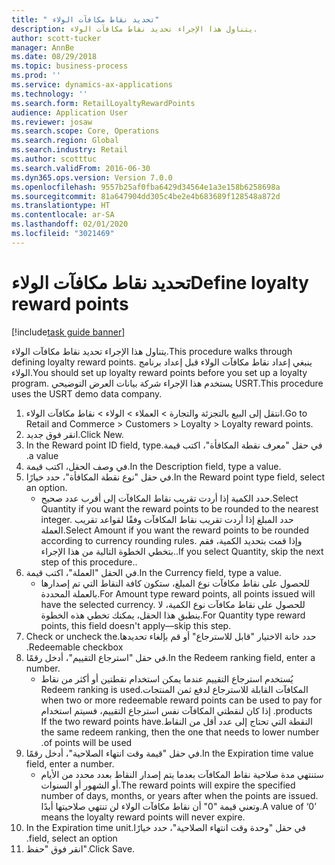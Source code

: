 ```yaml
---
title: " تحديد نقاط مكافآت الولاء"
description: يتناول هذا الإجراء تحديد نقاط مكافآت الولاء.
author: scott-tucker
manager: AnnBe
ms.date: 08/29/2018
ms.topic: business-process
ms.prod: ''
ms.service: dynamics-ax-applications
ms.technology: ''
ms.search.form: RetailLoyaltyRewardPoints
audience: Application User
ms.reviewer: josaw
ms.search.scope: Core, Operations
ms.search.region: Global
ms.search.industry: Retail
ms.author: scotttuc
ms.search.validFrom: 2016-06-30
ms.dyn365.ops.version: Version 7.0.0
ms.openlocfilehash: 9557b25af0fba6429d34564e1a3e158b6258698a
ms.sourcegitcommit: 81a647904dd305c4be2e4b683689f128548a872d
ms.translationtype: HT
ms.contentlocale: ar-SA
ms.lasthandoff: 02/01/2020
ms.locfileid: "3021469"
---
```

# <a name="define-loyalty-reward-points"></a><span data-ttu-id="793dc-103"> تحديد نقاط مكافآت الولاء</span><span class="sxs-lookup"><span data-stu-id="793dc-103">Define loyalty reward points</span></span>

[!include[task guide banner](../includes/task-guide-banner.md)]

<span data-ttu-id="793dc-104">يتناول هذا الإجراء تحديد نقاط مكافآت الولاء.</span><span class="sxs-lookup"><span data-stu-id="793dc-104">This procedure walks through defining loyalty reward points.</span></span> <span data-ttu-id="793dc-105">ينبغي إعداد نقاط مكافآت الولاء قبل إعداد برنامج الولاء.</span><span class="sxs-lookup"><span data-stu-id="793dc-105">You should set up loyalty reward points before you set up a loyalty program.</span></span> <span data-ttu-id="793dc-106">يستخدم هذا الإجراء شركة بيانات العرض التوضيحي USRT.</span><span class="sxs-lookup"><span data-stu-id="793dc-106">This procedure uses the USRT demo data company.</span></span>

1. <span data-ttu-id="793dc-107">انتقل إلى البيع بالتجزئة والتجارة > العملاء > الولاء > نقاط مكافآت الولاء.</span><span class="sxs-lookup"><span data-stu-id="793dc-107">Go to Retail and Commerce > Customers > Loyalty > Loyalty reward points.</span></span>
2. <span data-ttu-id="793dc-108">انقر فوق جديد.</span><span class="sxs-lookup"><span data-stu-id="793dc-108">Click New.</span></span>
3. <span data-ttu-id="793dc-109">في حقل "‏‫معرف نقطة المكافأة"، اكتب قيمة.</span><span class="sxs-lookup"><span data-stu-id="793dc-109">In the Reward point ID field, type a value.</span></span>
4. <span data-ttu-id="793dc-110">في وصف الحقل، اكتب قيمة.</span><span class="sxs-lookup"><span data-stu-id="793dc-110">In the Description field, type a value.</span></span>
5. <span data-ttu-id="793dc-111">في حقل "نوع نقطة المكافأة"، حدد خيارًا.</span><span class="sxs-lookup"><span data-stu-id="793dc-111">In the Reward point type field, select an option.</span></span>
    * <span data-ttu-id="793dc-112">حدد الكمية إذا أردت تقريب نقاط المكافآت إلى أقرب عدد صحيح.</span><span class="sxs-lookup"><span data-stu-id="793dc-112">Select Quantity if you want the reward points to be rounded to the nearest integer.</span></span> <span data-ttu-id="793dc-113">حدد المبلغ إذا أردت تقريب نقاط المكافآت وفقًا لقواعد تقريب العملة.</span><span class="sxs-lookup"><span data-stu-id="793dc-113">Select Amount if you want the reward points to be rounded according to currency rounding rules.</span></span> <span data-ttu-id="793dc-114">وإذا قمت بتحديد الكمية، فقم بتخطي الخطوة التالية من هذا الإجراء..</span><span class="sxs-lookup"><span data-stu-id="793dc-114">If you select Quantity, skip the next step of this procedure..</span></span>  
6. <span data-ttu-id="793dc-115">في الحقل "العملة"، اكتب قيمة.</span><span class="sxs-lookup"><span data-stu-id="793dc-115">In the Currency field, type a value.</span></span>
    * <span data-ttu-id="793dc-116">للحصول على نقاط مكافآت نوع المبلغ، ستكون كافة النقاط التي تم إصدارها بالعملة المحددة.</span><span class="sxs-lookup"><span data-stu-id="793dc-116">For Amount type reward points, all points issued will have the selected currency.</span></span> <span data-ttu-id="793dc-117">للحصول على نقاط مكافآت نوع الكمية، لا ينطبق هذا الحقل، يمكنك تخطي هذه الخطوة.</span><span class="sxs-lookup"><span data-stu-id="793dc-117">For Quantity type reward points, this field doesn't apply—skip this step.</span></span>  
7. <span data-ttu-id="793dc-118">حدد خانة الاختيار "‏‫قابل للاسترجاع" أو قم بإلغاء تحديدها.</span><span class="sxs-lookup"><span data-stu-id="793dc-118">Check or uncheck the Redeemable checkbox.</span></span>
8. <span data-ttu-id="793dc-119">في حقل "‏‫استرجاع التقييم‬"، أدخل رقمًا.</span><span class="sxs-lookup"><span data-stu-id="793dc-119">In the Redeem ranking field, enter a number.</span></span>
    * <span data-ttu-id="793dc-120">يُستخدم ‏‫استرجاع التقييم عندما يمكن استخدام نقطتين أو أكثر من نقاط المكافآت القابلة للاسترجاع لدفع ثمن المنتجات.</span><span class="sxs-lookup"><span data-stu-id="793dc-120">Redeem ranking is used when two or more redeemable reward points can be used to pay for products.</span></span> <span data-ttu-id="793dc-121">إذا كان لنقطتي المكافآت نفس استرجاع التقييم، فسيتم استخدام النقطة التي تحتاج إلى عدد أقل من النقاط.</span><span class="sxs-lookup"><span data-stu-id="793dc-121">If the two reward points have the same redeem ranking, then the one that needs to lower number of points will be used.</span></span>  
9. <span data-ttu-id="793dc-122">في حقل "‏‫قيمة وقت انتهاء الصلاحية‬"، أدخل رقمًا.</span><span class="sxs-lookup"><span data-stu-id="793dc-122">In the Expiration time value field, enter a number.</span></span>
    * <span data-ttu-id="793dc-123">ستنتهي مدة صلاحية نقاط المكافآت بعدما يتم إصدار النقاط بعدد محدد من الأيام أو الشهور أو السنوات.</span><span class="sxs-lookup"><span data-stu-id="793dc-123">The reward points will expire the specified number of days, months, or years after when the points are issued.</span></span> <span data-ttu-id="793dc-124">وتعني قيمة "0" أن نقاط مكافآت الولاء لن تنتهي صلاحيتها أبدًا.</span><span class="sxs-lookup"><span data-stu-id="793dc-124">A value of ‘0’ means the loyalty reward points will never expire.</span></span>  
10. <span data-ttu-id="793dc-125">في حقل "‏‫‏‫وحدة وقت انتهاء الصلاحية‬"، حدد خيارًا.</span><span class="sxs-lookup"><span data-stu-id="793dc-125">In the Expiration time unit field, select an option.</span></span>
11. <span data-ttu-id="793dc-126">انقر فوق "حفظ".</span><span class="sxs-lookup"><span data-stu-id="793dc-126">Click Save.</span></span>

